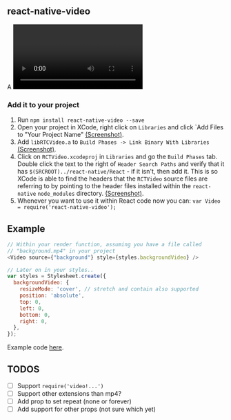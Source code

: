 ## react-native-video

A <Video> component for react-native, as seen in
[react-native-login](https://github.com/brentvatne/react-native-login).

### Add it to your project

1. Run `npm install react-native-video --save`
2. Open your project in XCode, right click on `Libraries` and click `Add
   Files to "Your Project Name" [(Screenshot)](http://url.brentvatne.ca/g9Wp).
3. Add `libRTCVideo.a` to `Build Phases -> Link Binary With Libraries`
   [(Screenshot)](http://url.brentvatne.ca/g9Wp).
4. Click on `RCTVideo.xcodeproj` in `Libraries` and go the `Build
   Phases` tab. Double click the text to the right of `Header Search
   Paths` and verify that it has `$(SRCROOT)../react-native/React` - if it
   isn't, then add it. This is so XCode is able to find the headers that
   the `RCTVideo` source files are referring to by pointing to the
   header files installed within the `react-native` `node_modules`
   directory. [(Screenshot)](http://url.brentvatne.ca/7wE0).
5. Whenever you want to use it within React code now you can: `var Video =
   require('react-native-video');`


## Example

```javascript
// Within your render function, assuming you have a file called
// "background.mp4" in your project
<Video source={"background"} style={styles.backgroundVideo} />

// Later on in your styles..
var styles = Stylesheet.create({
  backgroundVideo: {
    resizeMode: 'cover', // stretch and contain also supported
    position: 'absolute',
    top: 0,
    left: 0,
    bottom: 0,
    right: 0,
  },
});
```

Example code [here](https://github.com/brentvatne/react-native-login/blob/master/index.ios.js).

## TODOS

- [ ] Support `require('video!...')`
- [ ] Support other extensions than mp4?
- [ ] Add prop to set repeat (none or forever)
- [ ] Add support for other props (not sure which yet)
